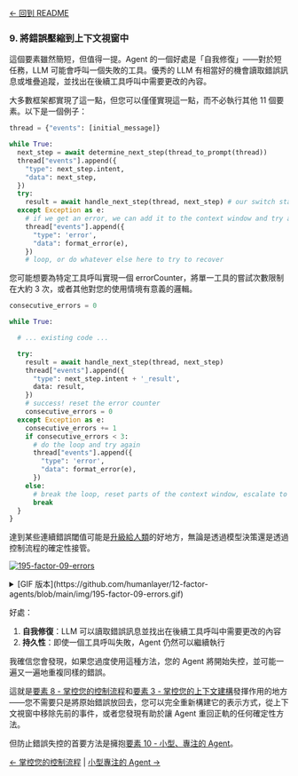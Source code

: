 [← 回到 README](https://github.com/humanlayer/12-factor-agents/blob/main/README.md)

### 9. 將錯誤壓縮到上下文視窗中

這個要素雖然簡短，但值得一提。Agent 的一個好處是「自我修復」——對於短任務，LLM 可能會呼叫一個失敗的工具。優秀的 LLM 有相當好的機會讀取錯誤訊息或堆疊追蹤，並找出在後續工具呼叫中需要更改的內容。

大多數框架都實現了這一點，但您可以僅僅實現這一點，而不必執行其他 11 個要素。以下是一個例子： 


```python
thread = {"events": [initial_message]}

while True:
  next_step = await determine_next_step(thread_to_prompt(thread))
  thread["events"].append({
    "type": next_step.intent,
    "data": next_step,
  })
  try:
    result = await handle_next_step(thread, next_step) # our switch statement
  except Exception as e:
    # if we get an error, we can add it to the context window and try again
    thread["events"].append({
      "type": 'error',
      "data": format_error(e),
    })
    # loop, or do whatever else here to try to recover
```

您可能想要為特定工具呼叫實現一個 errorCounter，將單一工具的嘗試次數限制在大約 3 次，或者其他對您的使用情境有意義的邏輯。 

```python
consecutive_errors = 0

while True:

  # ... existing code ...

  try:
    result = await handle_next_step(thread, next_step)
    thread["events"].append({
      "type": next_step.intent + '_result',
      data: result,
    })
    # success! reset the error counter
    consecutive_errors = 0
  except Exception as e:
    consecutive_errors += 1
    if consecutive_errors < 3:
      # do the loop and try again
      thread["events"].append({
        "type": 'error',
        "data": format_error(e),
      })
    else:
      # break the loop, reset parts of the context window, escalate to a human, or whatever else you want to do
      break
  }
}
```
達到某些連續錯誤閾值可能是[升級給人類](https://github.com/humanlayer/12-factor-agents/blob/main/content/factor-07-contact-humans-with-tools.md)的好地方，無論是透過模型決策還是透過控制流程的確定性接管。

[![195-factor-09-errors](https://github.com/humanlayer/12-factor-agents/blob/main/img/195-factor-09-errors.gif)](https://github.com/user-attachments/assets/cd7ed814-8309-4baf-81a5-9502f91d4043)


<details>
<summary>[GIF 版本](https://github.com/humanlayer/12-factor-agents/blob/main/img/195-factor-09-errors.gif)</summary>

![195-factor-09-errors](https://github.com/humanlayer/12-factor-agents/blob/main/img/195-factor-09-errors.gif)

</details>

好處：

1. **自我修復**：LLM 可以讀取錯誤訊息並找出在後續工具呼叫中需要更改的內容
2. **持久性**：即使一個工具呼叫失敗，Agent 仍然可以繼續執行

我確信您會發現，如果您過度使用這種方法，您的 Agent 將開始失控，並可能一遍又一遍地重複同樣的錯誤。

這就是[要素 8 - 掌控您的控制流程](https://github.com/humanlayer/12-factor-agents/blob/main/content/factor-08-own-your-control-flow.md)和[要素 3 - 掌控您的上下文建構](https://github.com/humanlayer/12-factor-agents/blob/main/content/factor-03-own-your-context-window.md)發揮作用的地方——您不需要只是將原始錯誤放回去，您可以完全重新構建它的表示方式，從上下文視窗中移除先前的事件，或者您發現有助於讓 Agent 重回正軌的任何確定性方法。

但防止錯誤失控的首要方法是擁抱[要素 10 - 小型、專注的 Agent](https://github.com/humanlayer/12-factor-agents/blob/main/content/factor-10-small-focused-agents.md)。

[← 掌控您的控制流程](https://github.com/humanlayer/12-factor-agents/blob/main/content/factor-08-own-your-control-flow.md) | [小型專注的 Agent →](https://github.com/humanlayer/12-factor-agents/blob/main/content/factor-10-small-focused-agents.md)
